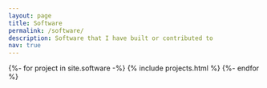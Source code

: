 ```yaml
---
layout: page
title: Software
permalink: /software/
description: Software that I have built or contributed to
nav: true
---
```


<div class="projects">
	<div class="grid">
		{%- for project in site.software -%}
      		{% include projects.html %}
    	{%- endfor %}
	</div>
</div>